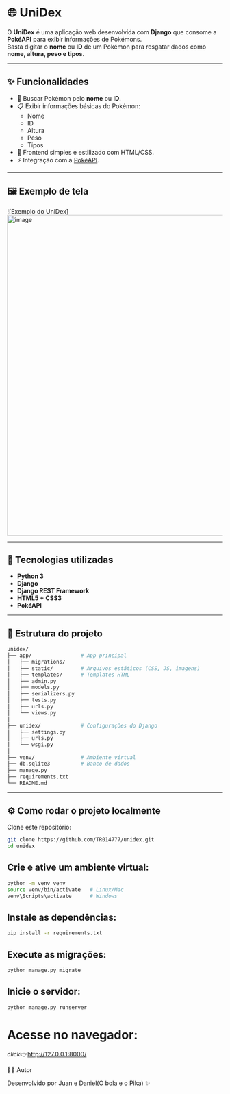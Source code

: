 # 🌐 UniDex

O **UniDex** é uma aplicação web desenvolvida com **Django** que consome a **PokéAPI** para exibir informações de Pokémons.  
Basta digitar o **nome** ou **ID** de um Pokémon para resgatar dados como **nome, altura, peso e tipos**.

---

## ✨ Funcionalidades
- 🔎 Buscar Pokémon pelo **nome** ou **ID**.  
- 📋 Exibir informações básicas do Pokémon:  
  - Nome  
  - ID  
  - Altura  
  - Peso  
  - Tipos  
- 🎨 Frontend simples e estilizado com HTML/CSS.  
- ⚡ Integração com a [PokéAPI](https://pokeapi.co/).  

---

## 🖼️ Exemplo de tela
![Exemplo do UniDex]
<img width="1351" height="749" alt="image" src="https://github.com/user-attachments/assets/eefdebe7-7598-4f67-9423-017a75df5f5d" />


---

## 🚀 Tecnologias utilizadas
- **Python 3**  
- **Django**  
- **Django REST Framework**  
- **HTML5 + CSS3**  
- **PokéAPI**  

---

## 📂 Estrutura do projeto
```bash
unidex/
├── app/                # App principal
│   ├── migrations/     
│   ├── static/         # Arquivos estáticos (CSS, JS, imagens)
│   ├── templates/      # Templates HTML
│   ├── admin.py
│   ├── models.py
│   ├── serializers.py
│   ├── tests.py
│   ├── urls.py
│   └── views.py
│
├── unidex/             # Configurações do Django
│   ├── settings.py
│   ├── urls.py
│   └── wsgi.py
│
├── venv/               # Ambiente virtual
├── db.sqlite3          # Banco de dados
├── manage.py
├── requirements.txt
└── README.md
```
---
## ⚙️ Como rodar o projeto localmente

Clone este repositório:
```bash
git clone https://github.com/TR014777/unidex.git
cd unidex
```


## Crie e ative um ambiente virtual:
```bash
python -m venv venv
source venv/bin/activate   # Linux/Mac
venv\Scripts\activate      # Windows
```

## Instale as dependências:
```bash
pip install -r requirements.txt
```

## Execute as migrações:
```bash
python manage.py migrate
```

## Inicie o servidor:
```bash
python manage.py runserver
```

# Acesse no navegador:

*click*👉http://127.0.0.1:8000/

👨‍💻 Autor

Desenvolvido por Juan e Daniel(O bola e o Pika) ✨
